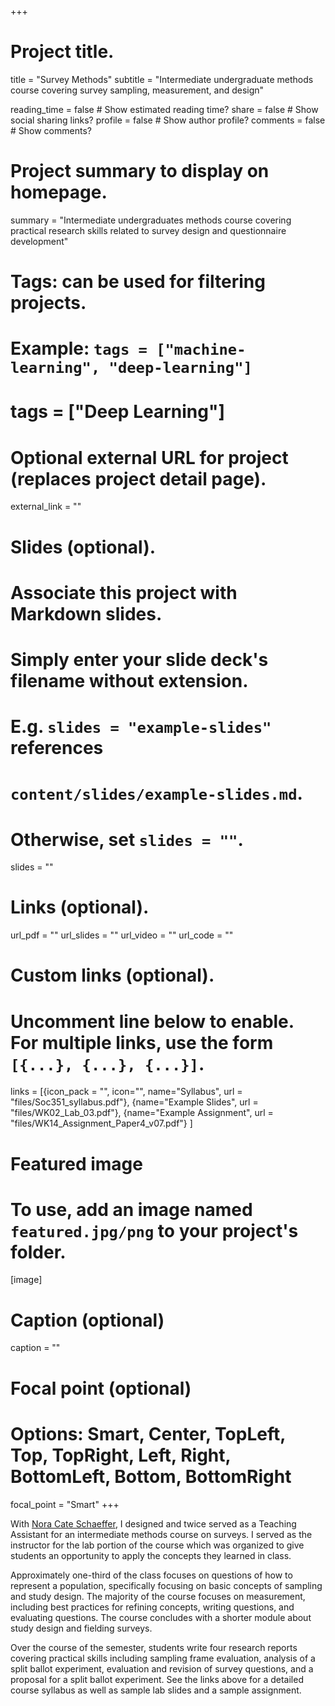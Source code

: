 +++
# Project title.
title = "Survey Methods"
subtitle = "Intermediate undergraduate methods course covering survey sampling, measurement, and design"

reading_time = false  # Show estimated reading time?
share = false  # Show social sharing links?
profile = false  # Show author profile?
comments = false  # Show comments?

# Project summary to display on homepage.
summary = "Intermediate undergraduates methods course covering practical research skills related to survey design and questionnaire development" 


# Tags: can be used for filtering projects.
# Example: `tags = ["machine-learning", "deep-learning"]`
# tags = ["Deep Learning"]

# Optional external URL for project (replaces project detail page).
external_link = ""

# Slides (optional).
#   Associate this project with Markdown slides.
#   Simply enter your slide deck's filename without extension.
#   E.g. `slides = "example-slides"` references 
#   `content/slides/example-slides.md`.
#   Otherwise, set `slides = ""`.
slides = ""

# Links (optional).
url_pdf = ""
url_slides = ""
url_video = ""
url_code = ""

# Custom links (optional).
#   Uncomment line below to enable. For multiple links, use the form `[{...}, {...}, {...}]`.
links = [{icon_pack = "", icon="", name="Syllabus", url = "files/Soc351_syllabus.pdf"}, {name="Example Slides", url = "files/WK02_Lab_03.pdf"}, {name="Example Assignment", url = "files/WK14_Assignment_Paper4_v07.pdf"} ]

# Featured image
# To use, add an image named `featured.jpg/png` to your project's folder. 
[image]
  # Caption (optional)
  caption = ""
  
  # Focal point (optional)
  # Options: Smart, Center, TopLeft, Top, TopRight, Left, Right, BottomLeft, Bottom, BottomRight
  focal_point = "Smart"
+++

With [Nora Cate Schaeffer](https://www.ssc.wisc.edu/soc/faculty/show-person.php?person_id=42), I designed and twice served as a Teaching Assistant for an intermediate methods course on surveys. I served as the instructor for the lab portion of the course which was organized to give students an opportunity to apply the concepts they learned in class. 

Approximately one-third of the class focuses on questions of how to represent a population, specifically focusing on basic concepts of sampling and study design. The majority of the course focuses on measurement, including best practices for refining concepts, writing questions, and evaluating questions. The course concludes with a shorter module about study design and fielding surveys.

Over the course of the semester, students write four research reports covering practical skills including sampling frame evaluation, analysis of a split ballot experiment, evaluation and revision of survey questions, and a proposal for a split ballot experiment. See the links above for a detailed course syllabus as well as sample lab slides and a sample assignment.


